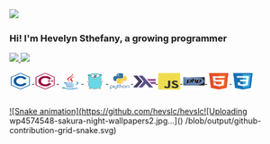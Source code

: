 <img src="https://user-images.githubusercontent.com/32377032/132240753-e5c1323e-ad36-4977-b7d2-9ac384b06a87.jpg" width="50%">

### Hi! I'm Hevelyn Sthefany, a growing programmer

<div>
  <a href="https://github.com/hevslc">
  <img height="180em" src="https://github-readme-stats.vercel.app/api?username=hevslc&show_icons=true&theme=tokyonight&include_all_commits=true&count_private=true"/>
  <img height="180em" src="https://github-readme-stats.vercel.app/api/top-langs/?username=hevslc&layout=compact&langs_count=7&theme=tokyonight"/>
</div>

<link rel="stylesheet" href="https://cdn.jsdelivr.net/gh/devicons/devicon@v2.13.0/devicon.min.css">
  
<div style="display: inline_block"><br>
  <img align="center" alt="Rafa-Ts" height="30" width="40" src="https://github.com/devicons/devicon/blob/master/icons/c/c-line.svg">
  <img align="center" alt="Rafa-Ts" height="30" width="40" src="https://github.com/devicons/devicon/blob/master/icons/cplusplus/cplusplus-line.svg">
  <img align="center" alt="Rafa-Ts" height="30" width="40" src="https://github.com/devicons/devicon/blob/master/icons/java/java-original.svg">  
  <img align="center" alt="Rafa-Ts" height="30" width="40" src="https://github.com/devicons/devicon/blob/master/icons/go/go-original.svg">  
  <img align="center" alt="Rafa-Ts" height="30" width="40" src="https://github.com/devicons/devicon/blob/master/icons/python/python-original-wordmark.svg">
  <img align="center" alt="Rafa-Ts" height="30" width="40" src="https://github.com/devicons/devicon/blob/master/icons/haskell/haskell-original.svg">
    <img align="center" alt="Rafa-Ts" height="30" width="40" src="https://github.com/devicons/devicon/blob/master/icons/javascript/javascript-original.svg">
    <img align="center" alt="Rafa-Ts" height="30" width="40" src="https://github.com/devicons/devicon/blob/master/icons/php/php-original.svg">
    <img align="center" alt="Rafa-Ts" height="30" width="40" src="https://github.com/devicons/devicon/blob/master/icons/html5/html5-original.svg">
    <img align="center" alt="Rafa-Ts" height="30" width="40" src="https://github.com/devicons/devicon/blob/master/icons/css3/css3-original.svg">
  
##

<!---  
<div> 
  <a href="https://www.youtube.com/channel/UCGLV7CUJVcS_EMNYGlNndyw" target="_blank"><img src="https://img.shields.io/badge/YouTube-FF0000?style=for-the-badge&logo=youtube&logoColor=white" target="_blank"></a>
  <a href="" target="_blank"><img src="https://img.shields.io/badge/-Instagram-%23E4405F?style=for-the-badge&logo=instagram&logoColor=white" target="_blank"></a>
 <a href="" target="_blank"><img src="https://img.shields.io/badge/Discord-7289DA?style=for-the-badge&logo=discord&logoColor=white" target="_blank"></a> 
  <a href = "mailto:hevelyn.sthefany@gmail.com"><img src="https://img.shields.io/badge/-Gmail-%23333?style=for-the-badge&logo=gmail&logoColor=white" target="_blank"></a> 
  <a href = "mailto:hevelyn.sthefany@gmail.com"><img src="https://img.shields.io/badge/Spotify-1ED760?&style=for-the-badge&logo=spotify&logoColor=white" target="_blank"></a>   

-->
  
  ![Snake animation](https://github.com/hevslc/hevslc![Uploading wp4574548-sakura-night-wallpapers2.jpg…]()
/blob/output/github-contribution-grid-snake.svg)    

